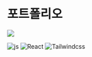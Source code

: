 # 포트폴리오 

<img src="https://capsule-render.vercel.app/api?type=waving&color=BDBDC8&height=100&section=header" />

![js](https://img.shields.io/badge/JavaScript-F7DF1E?style=for-the-badge&logo=JavaScript&logoColor=white)
![React](https://img.shields.io/badge/JavaScript-F7DF1E?style=for-the-badge&logo=JavaScript&logoColor=white)
![Tailwindcss](https://img.shields.io/badge/JavaScript-F7DF1E?style=for-the-badge&logo=JavaScript&logoColor=white)
